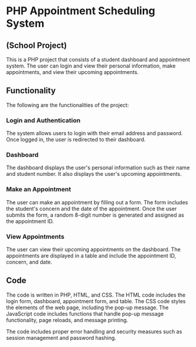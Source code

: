 # PHP Appointment Scheduling System
## (School Project)
This is a PHP project that consists of a student dashboard and appointment system. The user can login and view their personal information, make appointments, and view their upcoming appointments.

## Functionality

The following are the functionalities of the project:

### Login and Authentication

The system allows users to login with their email address and password. Once logged in, the user is redirected to their dashboard.

### Dashboard

The dashboard displays the user's personal information such as their name and student number. It also displays the user's upcoming appointments.

### Make an Appointment

The user can make an appointment by filling out a form. The form includes the student's concern and the date of the appointment. Once the user submits the form, a random 8-digit number is generated and assigned as the appointment ID.

### View Appointments

The user can view their upcoming appointments on the dashboard. The appointments are displayed in a table and include the appointment ID, concern, and date.

## Code

The code is written in PHP, HTML, and CSS. The HTML code includes the login form, dashboard, appointment form, and table. The CSS code styles the elements of the web page, including the pop-up message. The JavaScript code includes functions that handle pop-up message functionality, page reloads, and message printing. 

The code includes proper error handling and security measures such as session management and password hashing.
